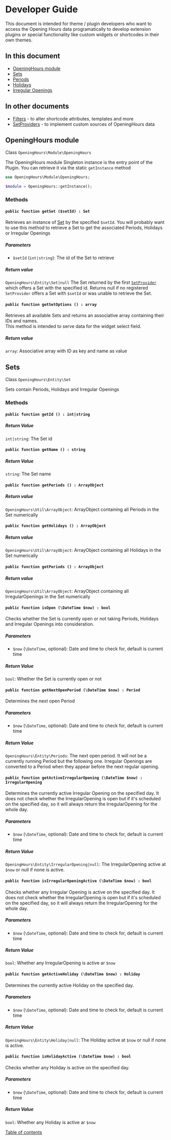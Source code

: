 # Developer Guide
This document is intended for theme / plugin developers who want to access the Opening Hours data programatically
to develop extension plugins or special functionality like custom widgets or shortcodes in their own themes.

## In this document
* [OpeningHours module](#opening-hours-module)
* [Sets](#sets)
* [Periods](#periods)
* [Holidays](#holidays)
* [Irregular Openings](#irregular-openings)

## In other documents
* [Filters](./filters.md) - to alter shortcode attributes, templates and more
* [SetProviders](./set-providers.md) - to implement custom sources of OpeningHours data

## <a name="opening-hours-module"></a> OpeningHours module
Class `OpeningHours\Module\OpeningHours`

The OpeningHours module Singleton instance is the entry point of the Plugin. You can retrieve it via the static `getInstance` method
```php
use OpeningHours\Module\OpeningHours;

$module = OpeningHours::getInstance();
```

### Methods

#### `public function getSet ($setId) : Set`
Retrieves an instance of [Set](#sets) by the specified `$setId`.
You will probably want to use this method to retrieve a Set to get the associated Periods, Holidays or Irregular Openings

##### Parameters
* `$setId` (`int|string`): The id of the Set to retrieve

##### Return value
`OpeningHours\Entity\Set|null` The Set returned by the first [`SetProvider`](./set-providers.md) which offers a Set with the specified id.
Returns null if no registered `SetProvider` offers a Set with `$setId` or was unable to retrieve the Set.

#### `public function getSetOptions () : array`
Retrieves all available Sets and returns an associative array containing their IDs and names.  
This method is intended to serve data for the widget select field.

##### Return value
`array`: Associative array with ID as key and name as value

## <a name="sets">Sets</a>
Class `OpeningHours\Entity\Set`

Sets contain Periods, Holidays and Irregular Openings

### Methods

#### `public function getId () : int|string`
##### Return Value
`int|string`: The Set id

#### `public function getName () : string`
##### Return Value
`string`: The Set name

#### `public function getPeriods () : ArrayObject`
##### Return value
`OpeningHours\Util\ArrayObject`: ArrayObject containing all Periods in the Set numerically

#### `public function getHolidays () : ArrayObject`
##### Return value
`OpeningHours\Util\ArrayObject`: ArrayObject containing all Holidays in the Set numerically

#### `public function getPeriods () : ArrayObject`
##### Return value
`OpeningHours\Util\ArrayObject`: ArrayObject containing all IrregularOpenings in the Set numerically

#### `public function isOpen (\DateTime $now) : bool`
Checks whether the Set is currently open or not taking Periods, Holidays and Irregular Openings into consideration.
##### Parameters
* `$now` (`\DateTime`, optional): Date and time to check for, default is current time
##### Return Value
`bool`: Whether the Set is currently open or not

#### `public function getNextOpenPeriod (\DateTime $now) : Period`
Determines the next open Period
##### Parameters
* `$now` (`\DateTime`, optional): Date and time to check for, default is current time
##### Return Value
`OpeningHours\Entity\Periods`: The next open period. It will not be a currently running Period but the following one. 
Irregular Openings are converted to a Period when they appear before the next regular opening.

#### `public function getActiveIrregularOpening (\DateTime $now) : IrregularOpening`
Determines the currently active Irregular Opening on the specified day. It does not check whether the IrregularOpening is open but if it's scheduled on the specified day,
so it will always return the IrregularOpening for the whole day.
##### Parameters
* `$now` (`\DateTime`, optional): Date and time to check for, default is current time
##### Return Value
`OpeningHours\Entity\IrregularOpening|null`: The IrregularOpening active at `$now` or null if none is active.

#### `public function isIrregularOpeningActive (\DateTime $now) : bool`
Checks whether any Irregular Opening is active on the specified day. It does not check whether the IrregularOpening is open but if it's scheduled on the specified day,
so it will always return the IrregularOpening for the whole day.
##### Parameters
* `$now` (`\DateTime`, optional): Date and time to check for, default is current time
##### Return Value
`bool`: Whether any IrregularOpening is active ar `$now`

#### `public function getActiveHoliday (\DateTime $now) : Holiday`
Determines the currently active Holiday on the specified day.
##### Parameters
* `$now` (`\DateTime`, optional): Date and time to check for, default is current time
##### Return Value
`OpeningHours\Entity\Holiday|null`: The Holiday active at `$now` or null if none is active.

#### `public function isHolidayActive (\DateTime $now) : bool`
Checks whether any Holiday is active on the specified day.
##### Parameters
* `$now` (`\DateTime`, optional): Date and time to check for, default is current time
##### Return Value
`bool`: Whether any Holiday is active ar `$now`

[Table of contents](./../README.md)


